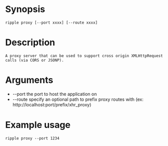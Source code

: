 <!--
#
# Licensed to the Apache Software Foundation (ASF) under one
# or more contributor license agreements.  See the NOTICE file
# distributed with this work for additional information
# regarding copyright ownership.  The ASF licenses this file
# to you under the Apache License, Version 2.0 (the
# "License"); you may not use this file except in compliance
# with the License.  You may obtain a copy of the License at
#
# http://www.apache.org/licenses/LICENSE-2.0
#
# Unless required by applicable law or agreed to in writing,
# software distributed under the License is distributed on an
# "AS IS" BASIS, WITHOUT WARRANTIES OR CONDITIONS OF ANY
#  KIND, either express or implied.  See the License for the
# specific language governing permissions and limitations
# under the License.
#
-->

# Synopsis

    ripple proxy [--port xxxx] [--route xxxx]

# Description

    A proxy server that can be used to support cross origin XMLHttpRequest calls (via CORS or JSONP).

# Arguments

* --port   the port to host the application on
* --route  specify an optional path to prefix proxy routes with (ex: http://localhost:port/prefix/xhr_proxy)

# Example usage

    ripple proxy --port 1234
